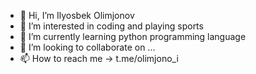 - 👋 Hi, I’m Ilyosbek Olimjonov
- 👀 I’m interested in coding and playing sports 
- 🌱 I’m currently learning python programming language
- 💞️ I’m looking to collaborate on ...
- 📫 How to reach me -> t.me/olimjono_i

<!---
olimjonov7/olimjonov7 is a ✨ special ✨ repository because its `README.md` (this file) appears on your GitHub profile.
You can click the Preview link to take a look at your changes.
--->
